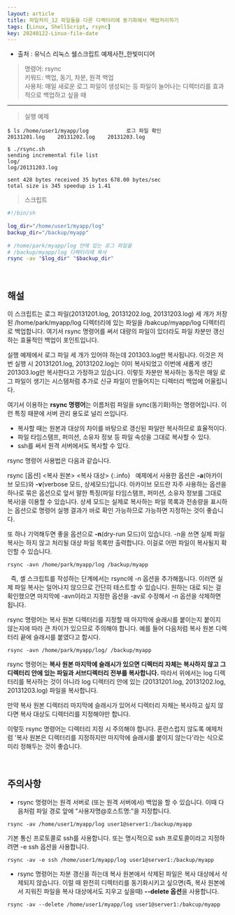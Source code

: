 ```yaml
---
layout: article
title: 파일처리_12 파일들을 다른 디렉터리에 동기화해서 백업처리하기
tags: [Linux, ShellScript, rsync]
key: 20240122-Linux-file-date
---
```


- 출처 : 유닉스 리눅스 쉘스크립트 예제사전_한빛미디어

> 명령어: rsync  
> 키워드: 백업, 동기, 차분, 원격 백업  
> 사용처: 매일 새로운 로그 파일이 생성되는 등 파일이 늘어나는 디렉터리를 효과적으로 백업하고 싶을 때
  
---

> 실행 예제  

```
$ ls /home/user1/myapp/log            로그 파일 확인
20131201.log	20131202.log	20131203.log

$ ./rsync.sh
sending incremental file list
log/
log/20131203.log

sent 428 bytes received 35 bytes 678.00 bytes/sec
total size is 345 speedup is 1.41
```

> 스크립트

```bash
#!/bin/sh
 
log_dir="/home/user1/myapp/log"
backup_dir="/backup/myapp"
 
# /home/park/myapp/log 안에 있는 로그 파일을
# /backup/myapp/log 디렉터리에 복사
rsync -av "$log_dir" "$backup_dir"

```

&nbsp;
&nbsp;

## **해설** 

이 스크립트는 로그 파일(20131201.log, 20131202.log, 20131203.log) 세 개가 저장된 /home/park/myapp/log 디렉터리에 있는 파일을 /bakcup/myapp/log 디렉터리로 백업합니다. 여기서 rsync 명령어를 써서 대량의 파일이 있더라도 파일 차분만 갱신하는 효율적인 백업이 포인트입니다.  


실행 예제에서 로그 파일 세 개가 있어야 하는데 201303.log만 복사됩니다. 이것은 저번 실행 시 20131201.log, 20131202.log는 이미 복사되었고 이번에 새롭게 생긴 201303.log만 복사한다고 가정하고 있습니다. 이렇듯 차분만 복사하는 동작은 매일 로그 파일이 생기는 시스템처럼 추가로 신규 파일이 만들어지는 디렉터리 백업에 어울립니다.  


여기서 이용하는 **rsync 명령어**는 이름처럼 파일을 sync(동기화)하는 명령어입니다. 이런 특징 때문에 서버 관리 용도로 널리 쓰입니다.
 
- 복사할 때는 원본과 대상의 차이를 바탕으로 갱신된 파일만 복사하므로 효율적이다.
- 파일 타임스탬프, 퍼미션, 소유자 정보 등 파일 속성을 그대로 복사할 수 있다.
- ssh를 써서 원격 서버에서도 복사할 수 있다.

rsync 명령어 사용법은 다음과 같습니다.

rsync [옵션] <복사 원본> <복사 대상>
{:.info}
 
예제에서 사용한 옵션은 **-a**(아카이브 모드)와 **-v**(verbose 모드, 상세모드)입니다. 아카이브 모드란 자주 사용하는 옵션을 하나로 묶은 옵션으로 앞서 말한 특징(파일 타임스탬프, 퍼미션, 소유자 정보를 그대로 복사)을 이용할 수 있습니다. 상세 모드는 실제로 복사하는 파일 목록과 전송량을 표시하는 옵션으로 명령어 실행 결과가 바로 확인 가능하므로 가능하면 지정하는 것이 좋습니다. 

또 하나 기억해두면 좋을 옵션으로 **-n**(dry-run 모드)이 있습니다. -n을 쓰면 실제 파일 복사는 하지 않고 처리될 대상 파일 목록만 출력합니다. 이걸로 어떤 파일이 복사될지 확인할 수 있습니다.

```
rsync -avn /home/park/myapp/log /backup/myapp
```
 
즉, 셸 스크립트를 작성하는 단계에서는 rsync에 -n 옵션을 추가해둡니다. 이러면 실제 파일 복사는 일어나지 않으므로 간단히 테스트할 수 있습니다. 원하는 대로 되는 걸 확인했으면 마지막에 -avn이라고 지정한 옵션을 -av로 수정해서 -n 옵션을 삭제하면 됩니다. 

rsync 명령어는 복사 원본 디렉터리를 지정할 때 마지막에 슬래시를 붙이는지 붙이지 않는지에 따라 큰 차이가 있으므로 주의해야 합니다. 예를 들어 다음처럼 복사 원본 디렉터리 끝에 슬래시를 붙였다고 합시다.

```
rsync -avn /home/park/myapp/log/ /backup/myapp
```

rsync 명령어는 **복사 원본 마지막에 슬래시가 있으면 디렉터리 자체는 복사하지 않고 그 디렉터리 안에 있는 파일과 서브디렉터리 전부를 복사합니다.** 따라서 위에서는 log 디렉터리를 복사하는 것이 아니라 log 디렉터리 안에 있는 (20131201.log, 20131202.log, 20131203.log) 파일을 복사합니다. 

만약 복사 원본 디렉터리 마지막에 슬래시가 있어서 디렉터리 자체는 복사하고 싶지 않다면 복사 대상도 디렉터리를 지정해야만 합니다.

이렇듯 rsync 명령어는 디렉터리 지정 시 주의해야 합니다. 혼란스럽지 않도록 예제처럼 '복사 원본은 디렉터리를 지정하지만 마지막에 슬래시를 붙이지 않는다'라는 식으로 미리 정해두는 것이 좋습니다.

&nbsp;
&nbsp;

## **주의사항**

- rsync 명령어는 원격 서버로 (또는 원격 서버에서) 백업을 할 수 있습니다. 이때 다음처럼 파일 경로 앞에 "사용자명@호스트명:"을 지정합니다.
```
rsync -av /home/user1/myapp/log user1@server1:/backup/myapp
```
기본 통신 프로토콜로 ssh를 사용합니다. 또는 명시적으로 ssh 프로토콜이라고 지정하려면 -e ssh 옵션을 사용합니다.
```
rsync -av -e ssh /home/user1/myapp/log user1@server1:/backup/myapp
```

- rsync 명령어는 차분 갱신을 하는데 복사 원본에서 삭제된 파일은 복사 대상에서 삭제되지 않습니다. 이럴 때 완전히 디렉터리를 동기화시키고 싶으면(즉, 복사 원본에서 지워진 파일을 복사 대상에서도 지우고 싶을때) **--delete 옵션**을 사용합니다.
```
rsync -av --delete /home/user1/myapp/log user1@server1:/bakcup/myapp
```

